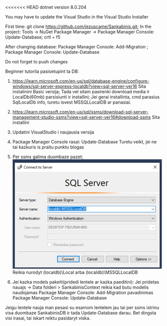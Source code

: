 <<<<<<< HEAD
dotnet version 8.0.204

You may have to update the Visual Studio in the Visual Studio Installer

First time:
  git clone https://github.com/jezuscame/Sankabinis.git;
  In the project: Tools -> NuGet Package Manager -> Package Manager Console: Update-Database;
  crtl + f5

After changing database:
  Package Manager Console: Add-Migration <MigrationNameWithoutSpaces>;
  Package Manager Console: Update-Database

Do not forget to push changes


Beginner tutorila pasisetupint ta DB:
1. https://learn.microsoft.com/en-us/sql/database-engine/configure-windows/sql-server-express-localdb?view=sql-server-ver16
Sita instalinini Basic versija;
Tada vel sitam pasirenki download media ir LocalDb(60mb) parsisiunti ir installini;
Jei gerai installinta, cmd parasius SqlLocalDb info, turetu isvest MSSQLLocalDB ar panasiai.

2. https://learn.microsoft.com/en-us/sql/ssms/download-sql-server-management-studio-ssms?view=sql-server-ver16#download-ssms
Sita installini

3. Updatini VisualStudio i naujausia versija

4. Package Manager Console rasai: Update-Database
Turetu veikt, jei ne tai kazkuris is praitu punktu blogas

5. Per ssms galima duombaze pazet;
![alt text](image.png)
Reikia nurodyt (localdb)\Local arba (localdb)\MSSQLLocalDB

6. Jei kazka models pakeiti(pridedi lentele ar kazka paeditini):
Jei pridetas nauajs -> Data folderi > SankabinisContext reikia kad butu modelis naudojamas
Package Manager Console: Add-Migration pavadinimas
Package Manager Console: Update-Database

Jeigu lentele nauja man pesasi su esamom lentelem jau tai per ssms istrinu visa duombaze SankabinisDB ir tada Update-Database darau. Bet dingsta visi irasai, tai iskart reiktu pasidaryt viska.

